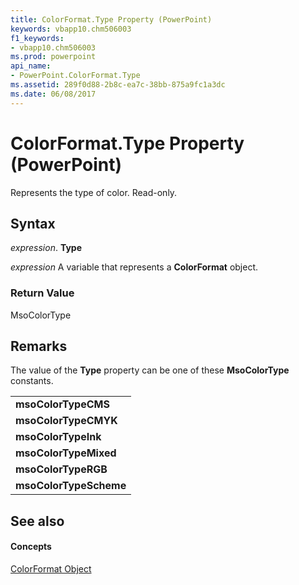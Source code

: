 ```yaml
---
title: ColorFormat.Type Property (PowerPoint)
keywords: vbapp10.chm506003
f1_keywords:
- vbapp10.chm506003
ms.prod: powerpoint
api_name:
- PowerPoint.ColorFormat.Type
ms.assetid: 289f0d88-2b8c-ea7c-38bb-875a9fc1a3dc
ms.date: 06/08/2017
---
```



# ColorFormat.Type Property (PowerPoint)

Represents the type of color. Read-only.


## Syntax

 _expression_. **Type**

 _expression_ A variable that represents a **ColorFormat** object.


### Return Value

MsoColorType


## Remarks

The value of the  **Type** property can be one of these **MsoColorType** constants.


||
|:-----|
|**msoColorTypeCMS**|
|**msoColorTypeCMYK**|
|**msoColorTypeInk**|
|**msoColorTypeMixed**|
|**msoColorTypeRGB**|
|**msoColorTypeScheme**|

## See also


#### Concepts


[ColorFormat Object](colorformat-object-powerpoint.md)


